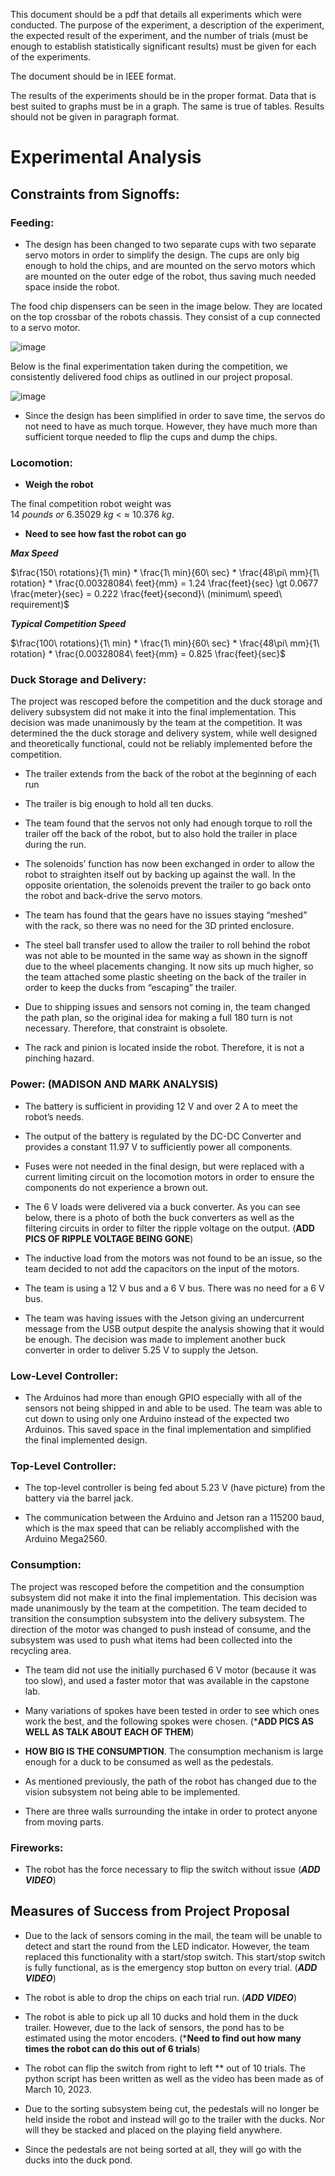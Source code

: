 This document should be a pdf that details all experiments which were conducted. The purpose of the experiment, a description of the experiment, the expected result of the experiment, and the number of trials (must be enough to establish statistically significant results) must be given for each of the experiments.

The document should be in IEEE format.

The results of the experiments should be in the proper format. Data that is best suited to graphs must be in a graph. The same is true of tables. Results should not be given in paragraph format. 


# **Experimental Analysis**

## **Constraints from Signoffs:**

### **Feeding:**
- The design has been changed to two separate cups with two separate servo motors in order to simplify the design. The cups are only big enough to hold the chips, and are mounted on the servo motors which are mounted on the outer edge of the robot, thus saving much needed space inside the robot.

The food chip dispensers can be seen in the image below. They are located on the top crossbar of the robots chassis. They consist of a cup connected to a servo motor.

![image](/Documentation/Images/finalcadmodel.png)

Below is the final experimentation taken during the competition, we consistently delivered food chips as outlined in our project proposal. 

![image](/Documentation/Images/experiment_table.png)

- Since the design has been simplified in order to save time, the servos do not need to have as much torque. However, they have much more than sufficient torque needed to flip the cups and dump the chips.

### **Locomotion:**
- **Weigh the robot**

The final competition robot weight was $14\ pounds\ or\ 6.35029\ kg\ \lt\ \approx\ 10.376\ kg$. 

- **Need to see how fast the robot can go**

***Max Speed***

$\frac{150\ rotations}{1\ min} * \frac{1\ min}{60\ sec} * \frac{48\pi\ mm}{1\ rotation} * \frac{0.00328084\ feet}{mm} = 1.24 \frac{feet}{sec} \gt 0.0677 \frac{meter}{sec} = 0.222 \frac{feet}{second}\ (minimum\ speed\ requirement)$

***Typical Competition Speed***

$\frac{100\ rotations}{1\ min} * \frac{1\ min}{60\ sec} * \frac{48\pi\ mm}{1\ rotation} * \frac{0.00328084\ feet}{mm} = 0.825 \frac{feet}{sec}$

### **Duck Storage and Delivery:**

The project was rescoped before the competition and the duck storage and delivery subsystem did not make it into the final implementation. This decision was made unanimously by the team at the competition. It was determined the the duck storage and delivery system, while well designed and theoretically functional, could not be reliably implemented before the competition. 

- The trailer extends from the back of the robot at the beginning of each run

- The trailer is big enough to hold all ten ducks.

- The team found that the servos not only had enough torque to roll the trailer off the back of the robot, but to also hold the trailer in place during the run.

- The solenoids’ function has now been exchanged in order to allow the robot to straighten itself out by backing up against the wall. In the opposite orientation, the solenoids prevent the trailer to go back onto the robot and back-drive the servo motors.

- The team has found that the gears have no issues staying “meshed” with the rack, so there was no need for the 3D printed enclosure.

- The steel ball transfer used to allow the trailer to roll behind the robot was not able to be mounted in the same way as shown in the signoff due to the wheel placements changing. It now sits up much higher, so the team attached some plastic sheeting on the back of the trailer in order to keep the ducks from “escaping” the trailer.

- Due to shipping issues and sensors not coming in, the team changed the path plan, so the original idea for making a full 180 turn is not necessary. Therefore, that constraint is obsolete.

- The rack and pinion is located inside the robot. Therefore, it is not a pinching hazard.

### **Power: (MADISON AND MARK ANALYSIS)**

- The battery is sufficient in providing 12 V and over 2 A to meet the robot’s needs.

- The output of the battery is regulated by the DC-DC Converter and provides a constant 11.97 V to sufficiently power all components.

- Fuses were not needed in the final design, but were replaced with a current limiting circuit on the locomotion motors in order to ensure the components do not experience a brown out.

- The 6 V loads were delivered via a buck converter. As you can see below, there is a photo of both the buck converters as well as the filtering circuits in order to filter the ripple voltage on the output. (**ADD PICS OF RIPPLE VOLTAGE BEING GONE**)

- The inductive load from the motors was not found to be an issue, so the team decided to not add the capacitors on the input of the motors.

- The team is using a 12 V bus and a 6 V bus. There was no need for a 6 V bus.

- The team was having issues with the Jetson giving an undercurrent message from the USB output despite the analysis showing that it would be enough. The decision was made to implement another buck converter in order to deliver 5.25 V to supply the Jetson.

### **Low-Level Controller:**

- The Arduinos had more than enough GPIO especially with all of the sensors not being shipped in and able to be used. The team was able to cut down to using only one Arduino instead of the expected two Arduinos. This saved space in the final implementation and simplified the final implemented design. 

### **Top-Level Controller:**

- The top-level controller is being fed about 5.23 V (have picture) from the battery via the barrel jack.

- The communication between the Arduino and Jetson ran a 115200 baud, which is the max speed that can be reliably accomplished with the Arduino Mega2560. 

### **Consumption:**

The project was rescoped before the competition and the consumption subsystem did not make it into the final implementation. This decision was made unanimously by the team at the competition. The team decided to transition the consumption subsystem into the delivery subsystem. The direction of the motor was changed to push instead of consume, and the subsystem was used to push what items had been collected into the recycling area.

- The team did not use the initially purchased 6 V motor (because it was too slow), and used a faster motor that was available in the capstone lab. 

- Many variations of spokes have been tested in order to see which ones work the best, and the following spokes were chosen. (***ADD PICS AS WELL AS TALK ABOUT EACH OF THEM**)

- **HOW BIG IS THE CONSUMPTION**. The consumption mechanism is large enough for a duck to be consumed as well as the pedestals.

- As mentioned previously, the path of the robot has changed due to the vision subsystem not being able to be implemented. 

- There are three walls surrounding the intake in order to protect anyone from moving parts.

### **Fireworks:**

- The robot has the force necessary to flip the switch without issue (***ADD VIDEO***)

## **Measures of Success from Project Proposal**

- Due to the lack of sensors coming in the mail, the team will be unable to detect and start the round from the LED indicator. However, the team replaced this functionality with a start/stop switch. This start/stop switch is fully functional, as is the emergency stop button on every trial. (***ADD VIDEO***)

- The robot is able to drop the chips on each trial run. (***ADD VIDEO***)

- The robot is able to pick up all 10 ducks and hold them in the duck trailer. However, due to the lack of sensors, the pond has to be estimated using the motor encoders. (***Need to find out how many times the robot can do this out of 6 trials**)

- The robot can flip the switch from right to left ** out of 10 trials. The python script has been written as well as the video has been made as of March 10, 2023.

- Due to the sorting subsystem being cut, the pedestals will no longer be held inside the robot and instead will go to the trailer with the ducks. Nor will they be stacked and placed on the playing field anywhere.

- Since the pedestals are not being sorted at all, they will go with the ducks into the duck pond.
